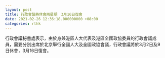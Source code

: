 ```yaml
---
layout: post
title: 行政會議將休會兩星期　3月16日復會
date: 2021-02-26 12:36:18.000000000 +08:00
categories: rthk
---
```


行政會議秘書處表示，由於身兼港區人大代表及港區全國政協委員的行政會議成員，需要分別出席於北京舉行全國人大及全國政協會議，行政會議將於3月2日及9日休會，3月16日復會。

